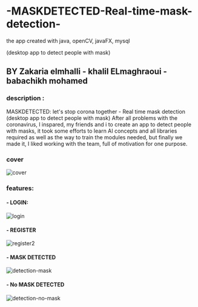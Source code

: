 # -MASKDETECTED-Real-time-mask-detection-
the app created with java, openCV, javaFX, mysql 

(desktop app to detect people with mask) 
## BY Zakaria elmhalli - khalil ELmaghraoui - babachikh mohamed

### description : 
MASKDETECTED: let's stop corona together - Real time mask detection (desktop app to detect people with mask)
After all problems with the coronavirus, I inspared, my friends and i to create an app to detect people with masks, it took some efforts to learn AI concepts and all libraries required as well as the way to train the modules needed, but finally we made it, I liked working with the team, full of motivation for one purpose.

### cover 
![cover](https://user-images.githubusercontent.com/65210638/124498712-b2e2ec80-ddb4-11eb-9f8c-1622a0697f8c.jpg)


### features: 
  #### - LOGIN:
  ![login](https://user-images.githubusercontent.com/65210638/124498752-c7bf8000-ddb4-11eb-9520-e8cfdac2ae13.jpg)


#### - REGISTER
![register2](https://user-images.githubusercontent.com/65210638/124498895-048b7700-ddb5-11eb-8487-f2a425a0acc7.jpg)

#### - MASK DETECTED
![detection-mask](https://user-images.githubusercontent.com/65210638/124498962-2127af00-ddb5-11eb-9f62-c1b2892c24e9.JPG)


#### - No MASK DETECTED


![detection-no-mask](https://user-images.githubusercontent.com/65210638/124498957-1d942800-ddb5-11eb-8e26-9462063c5922.JPG)

